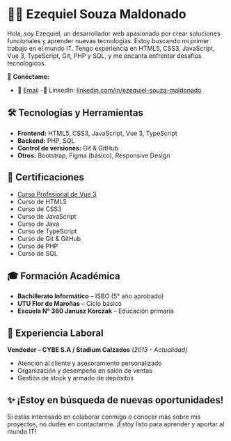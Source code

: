 # 👨‍💻 Ezequiel Souza Maldonado

Hola, soy Ezequiel, un desarrollador web apasionado por crear soluciones funcionales y aprender nuevas tecnologías. Estoy buscando mi primer trabajo en el mundo IT. Tengo experiencia en HTML5, CSS3, JavaScript, Vue 3, TypeScript, Git, PHP y SQL, y me encanta enfrentar desafíos tecnológicos.

🔗 **Conéctame:**

- 📧 [Email](mailto:ezequiel.souza.18@gmail.com)
-🔗 LinkedIn: [linkedin.com/in/ezequiel-souza-maldonado](https://www.linkedin.com/in/ezequiel-souza-maldonado/)  
## 🛠️ Tecnologías y Herramientas

- **Frontend:** HTML5, CSS3, JavaScript, Vue 3, TypeScript
- **Backend:** PHP, SQL
- **Control de versiones:** Git & GitHub
- **Otros:** Bootstrap, Figma (básico), Responsive Design

## 📄 Certificaciones

- [Curso Profesional de Vue 3](https://campus-ademass.com/aut/15162)
- Curso de HTML5
- Curso de CSS3
- Curso de JavaScript
- Curso de Java
- Curso de TypeScript
- Curso de Git & GitHub
- Curso de PHP
- Curso de SQL

## 🎓 Formación Académica

- **Bachillerato Informático** – ISBO (5° año aprobado)
- **UTU Flor de Maroñas** – Ciclo básico
- **Escuela N° 360 Janusz Korczak** – Educación primaria

## 💼 Experiencia Laboral

**Vendedor – CYBE S.A / Stadium Calzados** *(2013 - Actualidad)*  
- Atención al cliente y asesoramiento personalizado  
- Organización y desempeño en salón de ventas  
- Gestión de stock y armado de depósitos

## ✨ ¡Estoy en búsqueda de nuevas oportunidades!  
Si estás interesado en colaborar conmigo o conocer más sobre mis proyectos, no dudes en contactarme. ¡Estoy listo para aprender y aportar al mundo IT!
